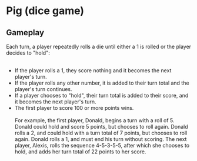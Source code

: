 
# Pig (dice game)

## Gameplay

Each turn, a player repeatedly rolls a die until either a 1 is rolled or the player decides to "hold":
<br><br>
 - If the player rolls a 1, they score nothing and it becomes the next player's turn.<br>
 - If the player rolls any other number, it is added to their turn total and the player's turn continues.<br>
 - If a player chooses to "hold", their turn total is added to their score, and it becomes the next player's turn.<br>
 - The first player to score 100 or more points wins.
<br><br>
For example, the first player, Donald, begins a turn with a roll of 5. Donald could hold and score 5 points, but chooses to roll again. Donald rolls a 2, and could hold with a turn total of 7 points, but chooses to roll again. Donald rolls a 1, and must end his turn without scoring. The next player, Alexis, rolls the sequence 4-5-3-5-5, after which she chooses to hold, and adds her turn total of 22 points to her score.